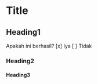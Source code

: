 # Title <br>
## Heading1 <br>
Apakah ini berhasil?
[x] Iya
[ ] Tidak
### Heading2 <br>
#### Heading3 <br>